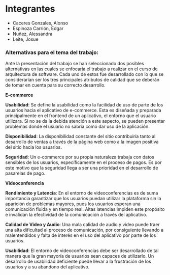 # Integrantes

- Caceres Gonzales, Alonso
- Espinoza Carrión, Edgar
- Nuñez, Alessandra
- Leite, Josue

### Alternativas para el tema del trabajo:

Ante la presentación del trabajo se han seleccionado dos posibles alternativas en las cuales se enfocaría el trabajo a realizar en el curso de arquitectura de software. Cada uno de estos fue desarrollado con lo que se considerarían ser los tres principales atributos de calidad que se deberán de tomar en cuenta para su correcto desarrollo.

**E-commerce**

__Usabilidad__: Se define la usabilidad como la facilidad de uso de parte de los usuarios hacia el aplicativo de e-commerce. Esta es diseñada y preparada principalmente en el frontend de un aplicativo, el entorno que el usuario utilizara. Si no se da la debida atención a este aspecto, se pueden presentar problemas donde el usuario no sabría como dar uso de la aplicación.

__Disponibilidad__: La disponibilidad constante del sitio contribuiría tanto al desarrollo de ventas a través de la página web como a la imagen positiva del sitio hacia los usuarios.

__Seguridad__: Un e-commerce por su propia naturaleza trabaja con datos sensibles de los usuarios, específicamente en el proceso de pagos. Es por este motivo que la seguridad llega a ser una prioridad en el desarrollo de pasarelas de pago.

**Videoconferencia**

__Rendimiento y Latencia__: En el entorno de videoconferencias es de suma importancia garantizar que los usuarios puedan utilizar la plataforma sin la aparición de problemas mayores, pues los usuarios esperan una comunicación fluida y en tiempo real. Altas latencias impiden este propósito e invalidan la efectividad de la comunicación a través del aplicativo.

__Calidad de Video y Audio__: Una mala calidad de audio y video puede traer una alta dificultad al proceso de comunicación, por consiguiente llevando a malentendidos y falta de interés en el uso del aplicativo por parte de los usuarios.

__Usabilidad__: El entorno de videoconferencias debe ser desarrollado de tal manera que la gran mayoría de usuarios sean capaces de utilizarlo. Un desarrollo de usabilidad deficiente puede llevar a la frustración de los usuarios y a su abandono del aplicativo.
